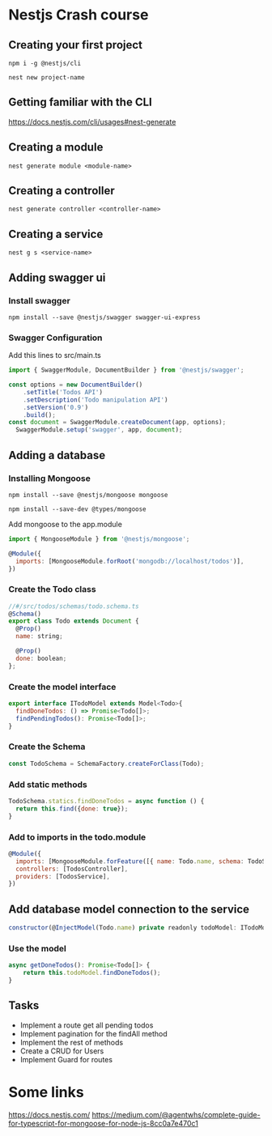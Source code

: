 # Nestjs Crash course

## Creating your first project
`npm i -g @nestjs/cli`

`nest new project-name`

## Getting familiar with the CLI
https://docs.nestjs.com/cli/usages#nest-generate

## Creating a module
`nest generate module <module-name>`

## Creating a controller
`nest generate controller <controller-name>`

## Creating a service
`nest g s <service-name>`

## Adding swagger ui
### Install swagger
`npm install --save @nestjs/swagger swagger-ui-express`

### Swagger Configuration
Add this lines to src/main.ts
```javascript
import { SwaggerModule, DocumentBuilder } from '@nestjs/swagger';

const options = new DocumentBuilder()
    .setTitle('Todos API')
    .setDescription('Todo manipulation API')
    .setVersion('0.9')
    .build();
const document = SwaggerModule.createDocument(app, options);
  SwaggerModule.setup('swagger', app, document);
```

## Adding a database
### Installing Mongoose
`npm install --save @nestjs/mongoose mongoose`

`npm install --save-dev @types/mongoose`

Add mongoose to the app.module
```javascript
import { MongooseModule } from '@nestjs/mongoose';

@Module({
  imports: [MongooseModule.forRoot('mongodb://localhost/todos')],
})
```
### Create the Todo class
```javascript
//#/src/todos/schemas/todo.schema.ts
@Schema()
export class Todo extends Document {
  @Prop()
  name: string;

  @Prop()
  done: boolean;
};
```
### Create the model interface
```javascript
export interface ITodoModel extends Model<Todo>{
  findDoneTodos: () => Promise<Todo[]>;
  findPendingTodos(): Promise<Todo[]>;
}
```

### Create the Schema
```javascript
const TodoSchema = SchemaFactory.createForClass(Todo);
```

### Add static methods
```javascript
TodoSchema.statics.findDoneTodos = async function () {
  return this.find({done: true});
}
```

### Add to imports in the todo.module
```javascript
@Module({
  imports: [MongooseModule.forFeature([{ name: Todo.name, schema: TodoSchema, collection: 'todo' }])],
  controllers: [TodosController],
  providers: [TodosService],
})
```

## Add database model connection to the service
```javascript
constructor(@InjectModel(Todo.name) private readonly todoModel: ITodoModel) { }
```

### Use the model
```javascript
async getDoneTodos(): Promise<Todo[]> {
    return this.todoModel.findDoneTodos();
}
```

## Tasks
- Implement a route get all pending todos
- Implement pagination for the findAll method
- Implement the rest of methods
- Create a CRUD for Users
- Implement Guard for routes

# Some links
https://docs.nestjs.com/
https://medium.com/@agentwhs/complete-guide-for-typescript-for-mongoose-for-node-js-8cc0a7e470c1